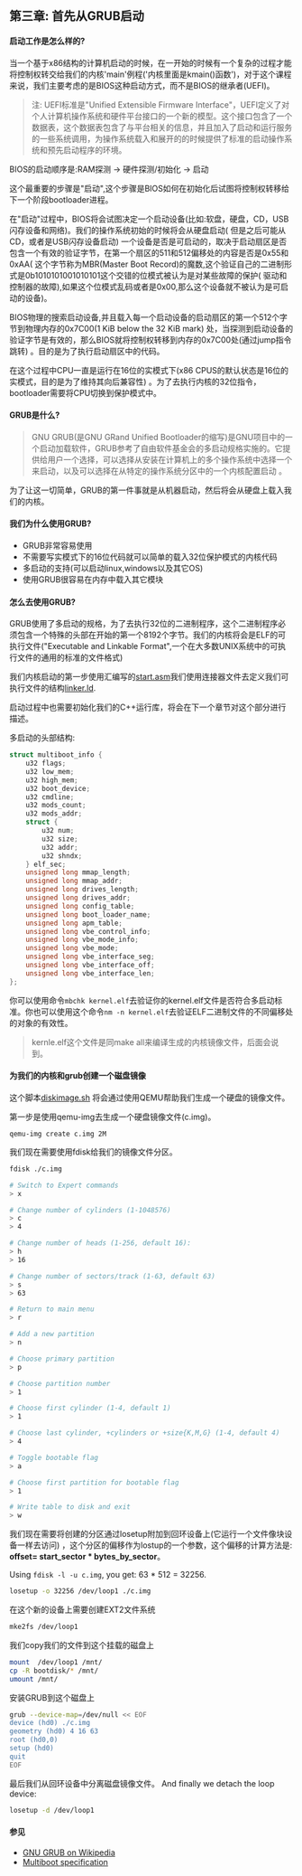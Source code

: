 ## 第三章: 首先从GRUB启动

#### 启动工作是怎么样的?

当一个基于x86结构的计算机启动的时候，在一开始的时候有一个复杂的过程才能将控制权转交给我们的内核'main'例程('内核里面是kmain()函数')，对于这个课程来说，我们主要考虑的是BIOS这种启动方式，而不是BIOS的继承者(UEFI)。

> 注: UEFI标准是"Unified Extensible Firmware Interface"，UEFI定义了对个人计算机操作系统和硬件平台接口的一个新的模型。这个接口包含了一个数据表，这个数据表包含了与平台相关的信息，并且加入了启动和运行服务的一些系统调用，为操作系统载入和展开的的时候提供了标准的启动操作系统和预先启动程序的环境。

BIOS的启动顺序是:RAM探测 -> 硬件探测/初始化 -> 启动

这个最重要的步骤是"启动",这个步骤是BIOS如何在初始化后试图将控制权转移给下一个阶段bootloader进程。

在"启动"过程中，BIOS将会试图决定一个启动设备(比如:软盘，硬盘，CD，USB闪存设备和网络)。我们的操作系统初始的时候将会从硬盘启动(
但是之后可能从CD，或者是USB闪存设备启动)
一个设备是否是可启动的，取决于启动扇区是否包含一个有效的验证字节，在第一个扇区的511和512偏移处的内容是否是0x55和0xAA(
这个字节称为MBR(Master Boot Record)的魔数,这个验证自己的二进制形式是0b1010101001010101这个交错的位模式被认为是对某些故障的保护(
驱动和控制器的故障),如果这个位模式乱码或者是0x00,那么这个设备就不被认为是可启动的设备)。


BIOS物理的搜索启动设备,并且载入每一个启动设备的启动扇区的第一个512个字节到物理内存的0x7C00(1 KiB below the 32 KiB mark)
处，当探测到启动设备的验证字节是有效的，那么BIOS就将控制权转移到内存的0x7C00处(通过jump指令跳转)
。目的是为了执行启动扇区中的代码。

在这个过程中CPU一直是运行在16位的实模式下(x86 CPUS的默认状态是16位的实模式，目的是为了维持其向后兼容性)
。为了去执行内核的32位指令，bootloader需要将CPU切换到保护模式中。

#### GRUB是什么?

> GNU GRUB(是GNU GRand Unified Bootloader的缩写)是GNU项目中的一个启动加载软件，GRUB参考了自由软件基金会的多启动规格实施的。它提
供给用户一个选择，可以选择从安装在计算机上的多个操作系统中选择一个来启动，以及可以选择在从特定的操作系统分区中的一个内核配置启动
。

为了让这一切简单，GRUB的第一件事就是从机器启动，然后将会从硬盘上载入我们的内核。

#### 我们为什么使用GRUB?

* GRUB非常容易使用
* 不需要写实模式下的16位代码就可以简单的载入32位保护模式的内核代码
* 多启动的支持(可以启动linux,windows以及其它OS)
* 使用GRUB很容易在内存中载入其它模块

#### 怎么去使用GRUB?

GRUB使用了多启动的规格，为了去执行32位的二进制程序，这个二进制程序必须包含一个特殊的头部在开始的第一个8192个字节。我们的内核将会是ELF的可执行文件("Executable and Linkable Format",一个在大多数UNIX系统中的可执行文件的通用的标准的文件格式)

我们内核启动的第一步使用汇编写的[start.asm](https://github.com/SamyPesse/How-to-Make-a-Computer-Operating-System/blob/master/src/kernel/arch/x86/start.asm)我们使用连接器文件去定义我们可执行文件的结构[linker.ld](https://github.com/SamyPesse/How-to-Make-a-Computer-Operating-System/blob/master/src/kernel/arch/x86/linker.ld).

启动过程中也需要初始化我们的C++运行库，将会在下一个章节对这个部分进行描述。

多启动的头部结构:

```cpp
struct multiboot_info {
	u32 flags;
	u32 low_mem;
	u32 high_mem;
	u32 boot_device;
	u32 cmdline;
	u32 mods_count;
	u32 mods_addr;
	struct {
		u32 num;
		u32 size;
		u32 addr;
		u32 shndx;
	} elf_sec;
	unsigned long mmap_length;
	unsigned long mmap_addr;
	unsigned long drives_length;
	unsigned long drives_addr;
	unsigned long config_table;
	unsigned long boot_loader_name;
	unsigned long apm_table;
	unsigned long vbe_control_info;
	unsigned long vbe_mode_info;
	unsigned long vbe_mode;
	unsigned long vbe_interface_seg;
	unsigned long vbe_interface_off;
	unsigned long vbe_interface_len;
};
```

你可以使用命令```mbchk kernel.elf```去验证你的kernel.elf文件是否符合多启动标准。你也可以使用这个命令```nm -n kernel.elf```去验证ELF二进制文件的不同偏移处的对象的有效性。

> kernle.elf这个文件是同make all来编译生成的内核镜像文件，后面会说到。

#### 为我们的内核和grub创建一个磁盘镜像

这个脚本[diskimage.sh](https://github.com/SamyPesse/How-to-Make-a-Computer-Operating-System/blob/master/src/sdk/diskimage.sh) 将会通过使用QEMU帮助我们生成一个硬盘的镜像文件。

第一步是使用qemu-img去生成一个硬盘镜像文件(c.img)。

```
qemu-img create c.img 2M
```

我们现在需要使用fdisk给我们的镜像文件分区。

```bash
fdisk ./c.img

# Switch to Expert commands
> x

# Change number of cylinders (1-1048576)
> c
> 4

# Change number of heads (1-256, default 16):
> h
> 16

# Change number of sectors/track (1-63, default 63)
> s
> 63

# Return to main menu
> r

# Add a new partition
> n

# Choose primary partition
> p

# Choose partition number
> 1

# Choose first cylinder (1-4, default 1)
> 1

# Choose last cylinder, +cylinders or +size{K,M,G} (1-4, default 4)
> 4

# Toggle bootable flag
> a

# Choose first partition for bootable flag
> 1

# Write table to disk and exit
> w
```

我们现在需要将创建的分区通过losetup附加到回环设备上(它运行一个文件像块设备一样去访问)
，这个分区的偏移作为lostup的一个参数，这个偏移的计算方法是: **offset= start_sector * bytes_by_sector**。

Using ```fdisk -l -u c.img```, you get: 63 * 512 = 32256.

```bash
losetup -o 32256 /dev/loop1 ./c.img
```

在这个新的设备上需要创建EXT2文件系统

```bash
mke2fs /dev/loop1
```

我们copy我们的文件到这个挂载的磁盘上

```bash
mount  /dev/loop1 /mnt/
cp -R bootdisk/* /mnt/
umount /mnt/
```

安装GRUB到这个磁盘上

```bash
grub --device-map=/dev/null << EOF
device (hd0) ./c.img
geometry (hd0) 4 16 63
root (hd0,0)
setup (hd0)
quit
EOF
```

最后我们从回环设备中分离磁盘镜像文件。
And finally we detach the loop device:

```bash
losetup -d /dev/loop1
```

####  参见
* [GNU GRUB on Wikipedia](http://en.wikipedia.org/wiki/GNU_GRUB)
* [Multiboot specification](https://www.gnu.org/software/grub/manual/multiboot/multiboot.html)

